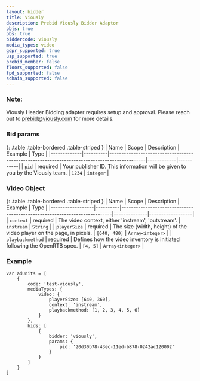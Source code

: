 ```yaml
---
layout: bidder
title: Viously
description: Prebid Viously Bidder Adaptor
pbjs: true
pbs: true
biddercode: viously
media_types: video
gdpr_supported: true
usp_supported: true
prebid_member: false
floors_supported: false
fpd_supported: false
schain_supported: false
---
```


### Note:
Viously Header Bidding adapter requires setup and approval. Please reach out to prebid@viously.com for more details.

### Bid params

{: .table .table-bordered .table-striped }
| Name        | Scope    | Description                                                                                 | Example    | Type      |
|-------------|----------|---------------------------------------------------------------------------------------------|------------|-----------|
| `pid`       | required | Your publisher ID. This information will be given to you by the Viously team.               | `1234`     | `integer` |

### Video Object

{: .table .table-bordered .table-striped }
| Name             | Scope    | Description                                                              | Example      | Type             |
|------------------|----------|--------------------------------------------------------------------------|--------------|------------------|
| `context`        | required | The video context, either 'instream', 'outstream'.                       | `instream`   | `String`         |
| `playerSize`     | required | The size (width, height) of the video player on the page, in pixels.     | `[640, 480]` | `Array<integer>` |
| `playbackmethod` | required | Defines how the video inventory is initiated following the OpenRTB spec. | `[4, 5]`     | `Array<integer>` |

### Example

```
var adUnits = [
    {
        code: 'test-viously',
        mediaTypes: {
            video: {
                playerSize: [640, 360],
                context: 'instream',
                playbackmethod: [1, 2, 3, 4, 5, 6]
            }
        },
        bids: [
            {
                bidder: 'viously',
                params: {
                    pid: '20d30b78-43ec-11ed-b878-0242ac120002'
                }
            }
        ]
    }
]
```
